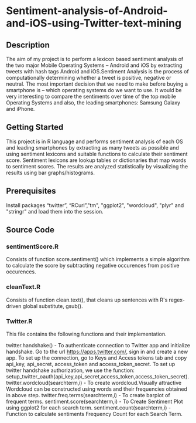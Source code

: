 # Sentiment-analysis-of-Android-and-iOS-using-Twitter-text-mining

## Description

The aim of my project is to perform a lexicon based sentiment analysis of the two major
Mobile Operating Systems – Android and iOS by extracting tweets with hash tags
Android and iOS.Sentiment Analysis is the process of computationally determining whether
a tweet is positive, negative or neutral. The most important decision that we need to make 
before buying a smartphone is – which operating systems do we want to use. It would be very 
interesting to compare the sentiments over time of the top mobile Operating Systems and also, 
the leading smartphones: Samsung Galaxy and iPhone.

## Getting Started

This project is in R language and performs sentiment analysis of each OS and leading smartphones by extracting as many 
tweets as possible and using sentiment lexicons and suitable functions to calculate their sentiment 
score. Sentiment lexicons are lookup tables or dictionaries that map words to sentiment scores. The 
results are analyzed statistically by visualizing the results using bar graphs/histograms. 

## Prerequisites

Install packages “twitter”, “RCurl”,"tm", "ggplot2", "wordcloud", "plyr" and "stringr" and load them into the session. 

## Source Code

### sentimentScore.R  
Consists of function score.sentiment() which implements a simple algorithm to calculate the score by subtracting negative
occurences from positive occurences.

### cleanText.R
Consists of function clean.text(), that cleans up sentences with R's regex-driven global substitute, gsub().

### Twitter.R
This file contains the following functions and their implementation.

twitter.handshake() - To authenticate connection to Twitter app and initialize handshake.
Go to the url  https://apps.twitter.com/, sign in and create a new app. 
To set up the connection, go to Keys and Access tokens tab and copy api_key, api_secret, access_token and access_token_secret.
To set up twitter handshake authorization, we use the function: 
setup_twitter_oauth(api_key,api_secret,access_token,access_token_secret).
twitter.wordcloud(searchterm,i) - To create wordcloud.Visually attractive Wordcloud can be constructed using words and their frequencies obtained in above step. 
twitter.freq.terms(searchterm,i) - To create barplot of frequent terms.
sentiment.score(searchterm,i) - To Create Sentiment Plot using ggplot2 for each search term.
sentiment.count(searchterm,i) - Function to calculate sentiments Frequency Count for each Search Term.



